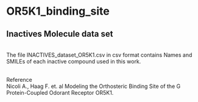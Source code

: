 # OR5K1_binding_site

## Inactives Molecule data set
<br/>
The file INACTIVES_dataset_OR5K1.csv in csv format contains Names and SMILEs of each inactive compound used in this work.<br/>
<br/>

Reference
<br/>
Nicoli A., Haag F. et. al Modeling the Orthosteric Binding Site of the G Protein-Coupled Odorant Receptor OR5K1.
<br/>

